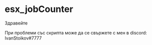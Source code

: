 # esx_jobCounter

Здравейте

При проблеми със скрипта може да се свържете с мен в discord: IvanStoikov#7777
